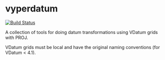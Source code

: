 # vyperdatum

[![Build Status](https://travis-ci.com/TashiGeleg/vyperdatum.svg?branch=main)](https://travis-ci.com/TashiGeleg/vyperdatum)

A collection of tools for doing datum transformations using VDatum grids with PROJ.

VDatum grids must be local and have the original naming conventions (for VDatum < 4.1).
